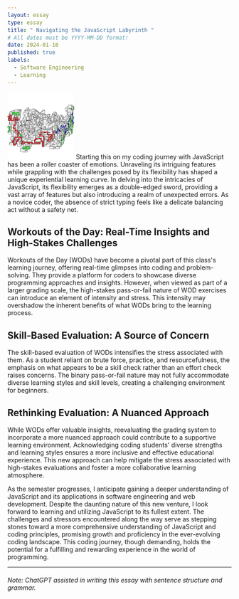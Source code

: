 ```yaml
---
layout: essay
type: essay
title: " Navigating the JavaScript Labyrinth "
# All dates must be YYYY-MM-DD format!
date: 2024-01-16
published: true
labels:
  - Software Engineering
  - Learning
---
```


<img width="150px" class="rounded float-start pe-4" src="../img/codingmaze.jpg">
Starting this on my coding journey with JavaScript has been a roller coaster of emotions. Unraveling its intriguing features while grappling with the challenges posed by its flexibility has shaped a unique experiential learning curve. In delving into the intricacies of JavaScript, its flexibility emerges as a double-edged sword, providing a vast array of features but also introducing a realm of unexpected errors. As a novice coder, the absence of strict typing feels like a delicate balancing act without a safety net.

## Workouts of the Day: Real-Time Insights and High-Stakes Challenges
Workouts of the Day (WODs) have become a pivotal part of this class's learning journey, offering real-time glimpses into coding and problem-solving. They provide a platform for coders to showcase diverse programming approaches and insights. However, when viewed as part of a larger grading scale, the high-stakes pass-or-fail nature of WOD exercises can introduce an element of intensity and stress. This intensity may overshadow the inherent benefits of what WODs bring to the learning process.

## Skill-Based Evaluation: A Source of Concern
The skill-based evaluation of WODs intensifies the stress associated with them. As a student reliant on brute force, practice, and resourcefulness, the emphasis on what appears to be a skill check rather than an effort check raises concerns. The binary pass-or-fail nature may not fully accommodate diverse learning styles and skill levels, creating a challenging environment for beginners.

## Rethinking Evaluation: A Nuanced Approach
While WODs offer valuable insights, reevaluating the grading system to incorporate a more nuanced approach could contribute to a supportive learning environment. Acknowledging coding students' diverse strengths and learning styles ensures a more inclusive and effective educational experience. This new approach can help mitigate the stress associated with high-stakes evaluations and foster a more collaborative learning atmosphere.

As the semester progresses, I anticipate gaining a deeper understanding of JavaScript and its applications in software engineering and web development. Despite the daunting nature of this new venture, I look forward to learning and utilizing JavaScript to its fullest extent. The challenges and stressors encountered along the way serve as stepping stones toward a more comprehensive understanding of JavaScript and coding principles, promising growth and proficiency in the ever-evolving coding landscape. This coding journey, though demanding, holds the potential for a fulfilling and rewarding experience in the world of programming.

<hr>

###### Note: ChatGPT assisted in writing this essay with sentence structure and grammar.
